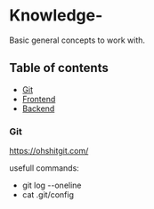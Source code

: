 # Knowledge- <!-- omit in toc -->

Basic general concepts to work with.

## Table of contents <!-- omit in toc -->
- [Git](#git)
- [Frontend](https://github.com/horacisalvany/knowledge-/blob/main/Frontend.md)
- [Backend](https://github.com/horacisalvany/knowledge-/blob/main/Backend.md)
  
### Git
https://ohshitgit.com/

usefull commands:

- git log --oneline
- cat .git/config
